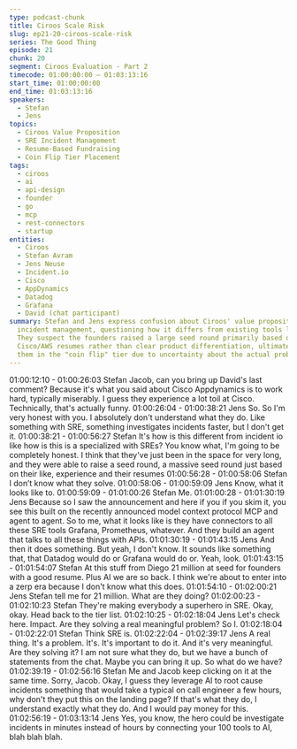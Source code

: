 ```yaml
---
type: podcast-chunk
title: Ciroos Scale Risk
slug: ep21-20-ciroos-scale-risk
series: The Good Thing
episode: 21
chunk: 20
segment: Ciroos Evaluation - Part 2
timecode: 01:00:00:00 – 01:03:13:16
start_time: 01:00:00:00
end_time: 01:03:13:16
speakers:
  - Stefan
  - Jens
topics:
  - Ciroos Value Proposition
  - SRE Incident Management
  - Resume-Based Fundraising
  - Coin Flip Tier Placement
tags:
  - ciroos
  - ai
  - api-design
  - founder
  - go
  - mcp
  - rest-connectors
  - startup
entities:
  - Ciroos
  - Stefan Avram
  - Jens Neuse
  - Incident.io
  - Cisco
  - AppDynamics
  - Datadog
  - Grafana
  - David (chat participant)
summary: Stefan and Jens express confusion about Ciroos' value proposition in SRE
  incident management, questioning how it differs from existing tools like Incident.io.
  They suspect the founders raised a large seed round primarily based on their impressive
  Cisco/AWS resumes rather than clear product differentiation, ultimately placing
  them in the "coin flip" tier due to uncertainty about the actual problem being solved.
---
```


01:00:12:10 - 01:00:26:03
Stefan
Jacob, can you bring up David's last comment? Because it's what you said about Cisco
Appdynamics is to work hard, typically miserably. I guess they experience a lot toil at Cisco.
Technically, that's actually funny.
01:00:26:04 - 01:00:38:21
Jens
So. So I'm very honest with you. I absolutely don't understand what they do. Like something
with SRE, something investigates incidents faster, but I don't get it.
01:00:38:21 - 01:00:56:27
Stefan
It's how is this different from incident io like how is this is a specialized with SREs? You know
what, I'm going to be completely honest. I think that they've just been in the space for very long,
and they were able to raise a seed round, a massive seed round just based on their like,
experience and their resumes
01:00:56:28 - 01:00:58:06
Stefan
I don’t know what they solve.
01:00:58:06 - 01:00:59:09
Jens
Know, what it looks like to.
01:00:59:09 - 01:01:00:26
Stefan
Me.
01:01:00:28 - 01:01:30:19
Jens
Because so I saw the announcement and here if you if you skim it, you see this built on the
recently announced model context protocol MCP and agent to agent. So to me, what it looks
like is they have connectors to all these SRE tools Grafana, Prometheus, whatever. And they
build an agent that talks to all these things with APIs.
01:01:30:19 - 01:01:43:15
Jens
And then it does something. But yeah, I don't know. It sounds like something that, that Datadog
would do or Grafana would do or. Yeah, look.
01:01:43:15 - 01:01:54:07
Stefan
At this stuff from Diego 21 million at seed for founders with a good resume. Plus AI we are so
back. I think we're about to enter into a zerp era because I don't know what this does.
01:01:54:10 - 01:02:00:21
Jens
Stefan tell me for 21 million. What are they doing?
01:02:00:23 - 01:02:10:23
Stefan
They're making everybody a superhero in SRE. Okay, okay. Head back to the tier list.
01:02:10:25 - 01:02:18:04
Jens
Let's check here. Impact. Are they solving a real meaningful problem? So I.
01:02:18:04 - 01:02:22:01
Stefan
Think SRE is.
01:02:22:04 - 01:02:39:17
Jens
A real thing. It's a problem. It's. It's important to do it. And it's very meaningful. Are they solving
it? I am not sure what they do, but we have a bunch of statements from the chat. Maybe you
can bring it up. So what do we have?
01:02:39:19 - 01:02:56:16
Stefan
Me and Jacob keep clicking on it at the same time. Sorry, Jacob. Okay, I guess they leverage AI
to root cause incidents something that would take a typical on call engineer a few hours, why
don't they put this on the landing page? If that's what they do, I understand exactly what they
do. And I would pay money for this.
01:02:56:19 - 01:03:13:14
Jens
Yes, you know, the hero could be investigate incidents in minutes instead of hours by
connecting your 100 tools to AI, blah blah blah.